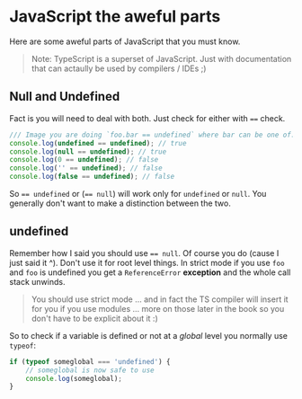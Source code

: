 # JavaScript the aweful parts

Here are some aweful parts of JavaScript that you must know.

> Note: TypeScript is a superset of JavaScript. Just with documentation that can actaully be used by compilers / IDEs ;)

## Null and Undefined

Fact is you will need to deal with both. Just check for either with `==` check.

```ts
/// Image you are doing `foo.bar == undefined` where bar can be one of:
console.log(undefined == undefined); // true
console.log(null == undefined); // true
console.log(0 == undefined); // false
console.log('' == undefined); // false
console.log(false == undefined); // false
```
So `== undefined` or (`== null`) will work only for `undefined` or `null`. You generally don't want to make a distinction between the two.

## undefined

Remember how I said you should use `== null`. Of course you do (cause I just said it ^). Don't use it for root level things. In strict mode if you use `foo` and `foo` is undefined you get a `ReferenceError` **exception** and the whole call stack unwinds.

> You should use strict mode ... and in fact the TS compiler will insert it for you if you use modules ... more on those later in the book so you don't have to be explicit about it :)

So to check if a variable is defined or not at a *global* level you normally use `typeof`:

```ts
if (typeof someglobal === 'undefined') {
    // someglobal is now safe to use
    console.log(someglobal);
}
```
